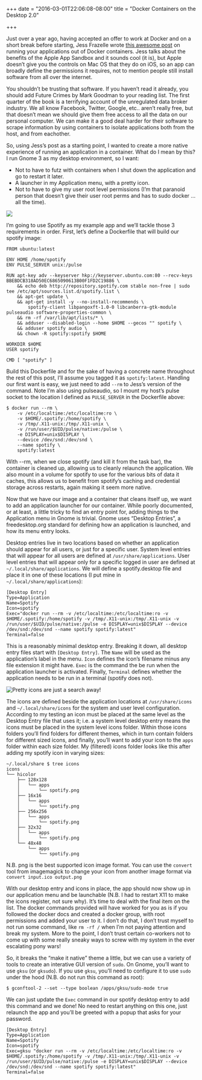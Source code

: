 +++
date = "2016-03-01T22:06:08-08:00"
title = "Docker Containers on the Desktop 2.0"

+++

Just over a year ago, having accepted an offer to work at Docker and on a short
break before starting, Jess Frazelle wrote 
[this awesome post](https://blog.jessfraz.com/post/docker-containers-on-the-desktop/)
on running your 
applications out of Docker containers. Jess talks about the benefits of the 
Apple App Sandbox and it sounds cool (it is), but Apple doesn’t give you the 
controls on Mac OS that they do on iOS, so an app can broadly define the
permissions it requires, not to mention people still install software from 
all over the internet.

You shouldn’t be trusting that software. If you haven’t read it already, you 
should add Future Crimes by Mark Goodman to your reading list. The first 
quarter of the book is a terrifying account of the unregulated data broker 
industry. We all know Facebook, Twitter, Google, etc.. aren’t really free, 
but that doesn’t mean we should give them free access to all the data on our 
personal computer. We can make it a good deal harder for their software to 
scrape information by using containers to isolate applications both from the 
host, and from eachother. 

So, using Jess’s post as a starting point, I wanted to create a more native 
experience of running an application in a container. What do I mean by this? 
I run Gnome 3 as my desktop environment, so I want:

- Not to have to futz with containers when I shut down the application and go to restart it later.
- A launcher in my Application menu, with a pretty icon.
- Not to have to give my user root level permissions (I’m that paranoid person that doesn’t give their user root perms and has to sudo docker ... all the time).

![](/images/spotify_container.jpg)

I’m going to use Spotify as my example app and we’ll tackle those 3 
requirements in order. First, let’s define a Dockerfile that will build our 
spotify image:

```
FROM ubuntu:latest

ENV HOME /home/spotify
ENV PULSE_SERVER unix:/pulse

RUN apt-key adv --keyserver hkp://keyserver.ubuntu.com:80 --recv-keys BBEBDCB318AD50EC6865090613B00F1FD2C19886 \
	&& echo deb http://repository.spotify.com stable non-free | sudo tee /etc/apt/sources.list.d/spotify.list \
	&& apt-get update \
	&& apt-get install -y --no-install-recommends \
		spotify-client libpangoxft-1.0-0 libcanberra-gtk-module pulseaudio software-properties-common \
	&& rm -rf /var/lib/apt/lists/* \
	&& adduser --disabled-login --home $HOME --gecos "" spotify \
	&& adduser spotify audio \
	&& chown -R spotify:spotify $HOME

WORKDIR $HOME
USER spotify

CMD [ "spotify" ]
```

Build this Dockerfile and for the sake of having a concrete name throughout the
rest of this post, I’ll assume you tagged it as `spotify:latest`. Handling our 
first want is easy, we just need to add `--rm` to Jess’s version of the command. 
Note I’m also using pulseaudio, so I mount my host’s pulse socket to the 
location I defined as `PULSE_SERVER` in the Dockerfile above:

```
$ docker run --rm \
	-v /etc/localtime:/etc/localtime:ro \
	-v $HOME/.spotify:/home/spotify \
	-v /tmp/.X11-unix:/tmp/.X11-unix \
	-v /run/user/$UID/pulse/native:/pulse \
	-e DISPLAY=unix$DISPLAY \
	--device /dev/snd:/dev/snd \
	--name spotify \
	spotify:latest
```

With --rm, when we close spotify (and kill it from the task bar), the container
is cleaned up, allowing us to cleanly relaunch the application. We also mount 
in a volume for spotify to use for the various bits of data it caches, this 
allows us to benefit from spotify’s caching and credential storage across 
restarts, again making it seem more native.

Now that we have our image and a container that cleans itself up, we want to 
add an application launcher for our container. While poorly documented, or at 
least, a little tricky to find an entry point for, adding things to the 
Application menu in Gnome is trivial. Gnome uses “Desktop Entries”, a 
freedesktop.org standard for defining how an application is launched, and 
how its menu entry looks.

Desktop entries live in two locations based on whether an application should 
appear for all users, or just for a specific user. System level entries that 
will appear for all users are defined at `/usr/share/applications`. User level 
entries that will appear only for a specific logged in user are defined at 
`~/.local/share/applications`. We will define a spotify.desktop file and 
place it in one of these locations (I put mine in `~/.local/share/applications`):

```
[Desktop Entry]
Type=Application
Name=Spotify
Icon=spotify
Exec="docker run --rm -v /etc/localtime:/etc/localtime:ro -v $HOME/.spotify:/home/spotify -v /tmp/.X11-unix:/tmp/.X11-unix -v /run/user/$UID/pulse/native:/pulse -e DISPLAY=unix$DISPLAY --device /dev/snd:/dev/snd --name spotify spotify:latest"
Terminal=false
```

This is a reasonably minimal desktop entry. Breaking it down, all desktop 
entry files start with `[Desktop Entry]`. The `Name` will be used as the 
application’s label in the menu. `Icon` defines the icon’s filename minus any 
file extension it might have. `Exec` is the command the be run when the 
application launcher is activated. Finally, `Terminal` defines whether the
application needs to be run in a terminal (spotify does not).

![Pretty icons are just a search away!](/images/spotify_icons.jpg)

The icons are defined beside the application locations at `/usr/share/icons` 
and `~/.local/share/icons` for the system and user level configuration. 
According to my testing an icon must be placed at the same level as the 
Desktop Entry file that uses it; i.e. a system level desktop entry means 
the icons must be placed in the system level icons folder. Within those 
icons folders you’ll find folders for different themes, which in turn 
contain folders for different sized icons, and finally, you’ll want to 
add your icon to the `apps` folder within each size folder. My (filtered) 
icons folder looks like this after adding my spotify icon in varying sizes:

```
~/.local/share $ tree icons 
icons
└── hicolor
    ├── 128x128
    │   └── apps
    │       └── spotify.png
    ├── 16x16
    │   └── apps
    │       └── spotify.png
    ├── 256x256
    │   └── apps
    │       └── spotify.png
    ├── 32x32
    │   └── apps
    │       └── spotify.png
    └── 48x48
        └── apps
            └── spotify.png
```

N.B. png is the best supported icon image format. You can use the `convert `
tool from imagemagick to change your icon from another image format via 
`convert input.ico output.png`

With our desktop entry and icons in place, the app should now show up in 
our application menu and be launchable (N.B. I had to restart X11 to make 
the icons register, not sure why). It’s time to deal with the final item 
on the list. The docker commands provided will have worked for you as is 
if you followed the docker docs and created a docker group, with root 
permissions and added your user to it. I don’t do that, I don’t trust
myself to not run some command, like `rm -rf /` when I’m not paying 
attention and break my system. More to the point, I don’t trust certain 
co-workers not to come up with some really sneaky ways to screw with my 
system in the ever escalating pony wars!

So, it breaks the “make it native” theme a little, but we can use a 
variety of tools to create an interative GUI version of `sudo`. On 
Gnome, you’ll want to use `gksu` (or `gksudo`). If you use `gksu`, you’ll 
need to configure it to use `sudo` under the hood (N.B. do not run this 
command as root):

```
$ gconftool-2 --set --type boolean /apps/gksu/sudo-mode true
```

We can just update the `Exec` command in our spotify desktop entry to add this 
command and we done! No need to restart anything on this one, just relaunch the
app and you’ll be greeted with a popup that asks for your password.

```
[Desktop Entry]
Type=Application
Name=Spotify
Icon=spotify
Exec=gksu "docker run --rm -v /etc/localtime:/etc/localtime:ro -v $HOME/.spotify:/home/spotify -v /tmp/.X11-unix:/tmp/.X11-unix -v /run/user/$UID/pulse/native:/pulse -e DISPLAY=unix$DISPLAY --device /dev/snd:/dev/snd --name spotify spotify:latest"
Terminal=false
```